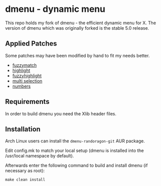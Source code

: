 # dmenu - dynamic menu

This repo holds my fork of dmenu - the efficient dynamic menu for X.
The version of dmenu which was originally forked is the stable 5.0
release.

## Applied Patches

Some patches may have been modified by hand to fit my needs better.

- [fuzzymatch](https://tools.suckless.org/dmenu/patches/fuzzymatch/)
- [highlight](https://tools.suckless.org/dmenu/patches/highlight/)
- [fuzzyhighlight](https://tools.suckless.org/dmenu/patches/fuzzyhighlight/)
- [multi selection](https://tools.suckless.org/dmenu/patches/multi-selection/)
- [numbers](https://tools.suckless.org/dmenu/patches/numbers/)

## Requirements

In order to build dmenu you need the Xlib header files.

## Installation

Arch Linux users can install the `dmenu-randoragon-git` AUR package.

Edit config.mk to match your local setup (dmenu is installed into
the /usr/local namespace by default).

Afterwards enter the following command to build and install dmenu
(if necessary as root):

    make clean install

